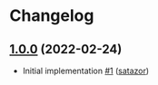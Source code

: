 # Changelog

## [1.0.0](https://github.com/uphold/eslint-plugin-sort-imports-requires/releases/tag/v1.0.0) (2022-02-24)
- Initial implementation [\#1](https://github.com/uphold/eslint-plugin-sort-imports-requires/pull/1) ([satazor](https://github.com/satazor))

